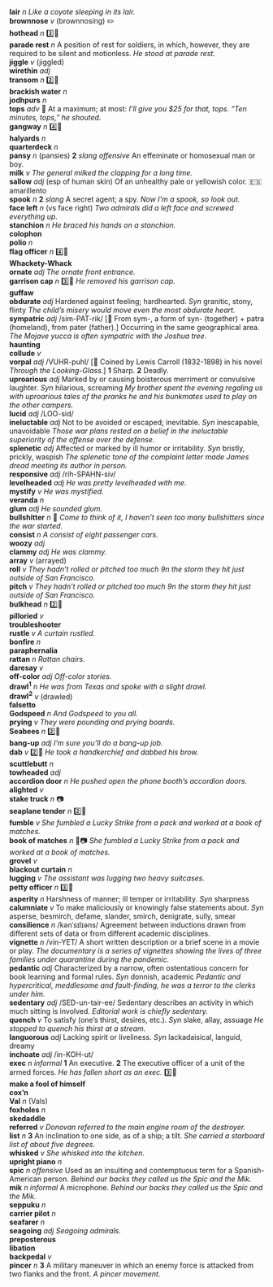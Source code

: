 __lair__ _n_ _Like a coyote sleeping in its lair._  
__brownnose__ _v_ (brownnosing) :pencil2:  
__hothead__ _n_ :three::hammer:  
__parade rest__ _n_ A position of rest for soldiers, in which, however, they are required to be silent and motionless. _He stood at parade rest._  
__jiggle__ _v_ (jiggled)  
__wirethin__ _adj_  
__transom__ _n_ :two::hammer:  
__brackish water__ _n_  
__jodhpurs__ _n_  
__tops__ _adv_ :dart: At a maximum; at most: _I’ll give you $25 for that, tops._ _“Ten minutes, tops,” he shouted._  
__gangway__ _n_ :four::hammer:  
__halyards__ _n_  
__quarterdeck__ _n_  
__pansy__ _n_ (pansies) __2__ _slang_ _offensive_ An effeminate or homosexual man or boy.  
__milk__ _v_ _The general milked the clapping for a long time._  
__sallow__ _adj_ (esp of human skin) Of an unhealthy pale or yellowish color. :es: amarillento  
__spook__ _n_ __2__ _slang_ A secret agent; a spy. _Now I’m a spook, so look out._  
__face left__ _n_ (vs face right) _Two admirals did a left face and screwed everything up._  
__stanchion__ _n_ _He braced his hands on a stanchion._  
__colophon__  
__polio__ _n_  
__flag officer__ _n_ :four::hammer:  
__Whackety-Whack__  
__ornate__ _adj_ _The ornate front entrance._  
__garrison cap__ _n_ :three::hammer: _He removed his garrison cap._  
__guffaw__  
__obdurate__ _adj_ Hardened against feeling; hardhearted. _Syn_ granitic, stony, flinty _The child’s misery would move even the most obdurate heart._  
__sympatric__ _adj_ /sim-PAT-rik/ [:scroll: From sym-, a form of syn- (together) + patra (homeland), from pater (father).] Occurring in the same geographical area. _The Mojave yucca is often sympatric with the Joshua tree._  
__haunting__  
__collude__ _v_  
__vorpal__ _adj_ /VUHR-puhl/ [:scroll: Coined by Lewis Carroll (1832-1898) in his novel _Through the Looking-Glass._] __1__ Sharp. __2__ Deadly.  
__uproarious__ _adj_ Marked by or causing boisterous merriment or convulsive laughter. _Syn_ hilarious, screaming _My brother spent the evening regaling us with uproarious tales of the pranks he and his bunkmates used to play on the other campers._  
__lucid__ _adj_ /LOO-sid/  
__ineluctable__ _adj_ Not to be avoided or escaped; inevitable. _Syn_ inescapable, unavoidable _Those war plans rested on a belief in the ineluctable superiority of the offense over the defense._  
__splenetic__ _adj_ Affected or marked by ill humor or irritability. _Syn_ bristly, prickly, waspish _The splenetic tone of the complaint letter made James dread meeting its author in person._  
__responsive__ _adj_ /rih-SPAHN-siv/  
__levelheaded__ _adj_ _He was pretty levelheaded with me._  
__mystify__ _v_ _He was mystified._  
__veranda__ _n_  
__glum__ _adj_ _He sounded glum._  
__bullshitter__ _n_ :dart: _Come to think of it, I haven’t seen too many bullshitters since the war started._  
__consist__ _n_ _A consist of eight passenger cars._  
__woozy__ _adj_  
__clammy__ _adj_ _He was clammy._  
__array__ _v_ (arrayed)  
__roll__ _v_ _They hadn’t rolled or pitched too much 9n the storm they hit just outside of San Francisco._  
__pitch__ _v_ _They hadn’t rolled or pitched too much 9n the storm they hit just outside of San Francisco._  
__bulkhead__ _n_ :two::hammer:  
__pilloried__ _v_  
__troubleshooter__  
__rustle__ _v_ _A curtain rustled._  
__bonfire__ _n_  
__paraphernalia__  
__rattan__ _n_ _Rattan chairs._  
__daresay__ _v_  
__off-color__ _adj_ _Off-color stories._  
__drawl<sup>1</sup>__ _n_ _He was from Texas and spoke with a slight drawl._  
__drawl<sup>2</sup>__ _v_ (drawled)  
__falsetto__  
__Godspeed__ _n_ _And Godspeed to you all._  
__prying__ _v_ _They were pounding and prying boards._  
__Seabees__ _n_ :two::hammer:  
__bang-up__ _adj_ _I’m sure you’ll do a bang-up job._  
__dab__ _v_ :two::hammer: _He took a handkerchief and dabbed his brow._  
__scuttlebutt__ _n_  
__towheaded__ _adj_  
__accordion door__ _n_ _He pushed open the phone booth’s accordion doors._  
__alighted__ _v_  
__stake truck__ _n_ :camera:  
__seaplane tender__ _n_ :two::hammer:  
__fumble__ _v_ _She fumbled a Lucky Strike from a pack and worked at a book of matches._  
__book of matches__ _n_ :dart::camera: _She fumbled a Lucky Strike from a pack and worked at a book of matches._  
__grovel__ _v_  
__blackout curtain__ _n_  
__lugging__ _v_ _The assistant was lugging two heavy suitcases._  
__petty officer__ _n_ :three::hammer:  
__asperity__ _n_ Harshness of manner; ill temper or irritability. _Syn_ sharpness  
__calumniate__ _v_ To make maliciously or knowingly false statements about. _Syn_ asperse, besmirch, defame, slander, smirch, denigrate, sully, smear  
__consilience__ _n_ /kənˈsɪlɪəns/ Agreement between inductions drawn from different sets of data or from different academic disciplines.  
__vignette__ _n_ /vin-YET/ A short written description or a brief scene in a movie or play. _The documentary is a series of vignettes showing the lives of three families under quarantine during the pandemic._  
__pedantic__ _adj_ Characterized by a narrow, often ostentatious concern for book learning and formal rules. _Syn_ donnish, academic _Pedantic and hypercritical, meddlesome and fault-finding, he was a terror to the clerks under him._  
__sedentary__ _adj_ /SED-un-tair-ee/ Sedentary describes an activity in which much sitting is involved. _Editorial work is chiefly sedentary._  
__quench__ _v_ To satisfy (one’s thirst, desires, etc.). _Syn_ slake, allay, assuage _He stopped to quench his thirst at a stream._  
__languorous__ _adj_ Lacking spirit or liveliness. _Syn_ lackadaisical, languid, dreamy  
__inchoate__ _adj_ /in-KOH-ut/  
__exec__ _n_ _informal_ __1__ An executive. __2__ The executive officer of a unit of the armed forces. _He has fallen short as an exec._ :three::hammer:  
__make a fool of himself__  
__cox’n__  
__Val__ _n_ (Vals)  
__foxholes__ _n_  
__skedaddle__  
__referred__ _v_ _Donovan referred to the main engine room of the destroyer._  
__list__ _n_ __3__ An inclination to one side, as of a ship; a tilt. _She carried a starboard list of about five degrees._  
__whisked__ _v_ _She whisked into the kitchen._  
__upright piano__ _n_  
__spic__ _n_ _offensive_ Used as an insulting and contemptuous term for a Spanish-American person. _Behind our backs they called us the Spic and the Mik._  
__mik__ _n_ _informal_ A microphone. _Behind our backs they called us the Spic and the Mik._  
__seppuku__ _n_  
__carrier pilot__ _n_  
__seafarer__ _n_  
__seagoing__ _adj_ _Seagoing admirals._  
__preposterous__  
__libation__  
__backpedal__ _v_  
__pincer__ _n_ __3__ A military maneuver in which an enemy force is attacked from two flanks and the front. _A pincer movement._  

